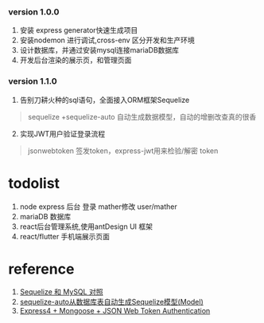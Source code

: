 <!--
 * @Description: mather server
 * @Author: hxl
 * @Date: 2019-07-12 11:52:13
 * @LastEditTime: 2019-08-10 12:42:35
 * @LastEditors: Please set LastEditors
 -->
### version 1.0.0
1. 安装 express generator快速生成项目
2. 安装nodemon 进行调试,cross-env  区分开发和生产环境
3. 设计数据库，并通过安装mysql连接mariaDB数据库
4. 开发后台渲染的展示页，和管理页面

### version 1.1.0
1. 告别刀耕火种的sql语句，全面接入ORM框架Sequelize
> sequelize +sequelize-auto 自动生成数据模型，自动的增删改查真的很香


2. 实现JWT用户验证登录流程
> jsonwebtoken 签发token，express-jwt用来检验/解密 token

# todolist
1. node express 后台 登录 mather修改 user/mather
2. mariaDB 数据库
3. react后台管理系统,使用antDesign UI 框架
4. react/flutter 手机端展示页面

# reference
1. [Sequelize 和 MySQL 对照](https://segmentfault.com/a/1190000003987871)
2. [sequelize-auto从数据库表自动生成Sequelize模型(Model)](https://itbilu.com/nodejs/npm/41mRdls_Z.html)
3. [Express4 + Mongoose + JSON Web Token Authentication](https://matoski.com/article/jwt-express-node-mongoose/)
